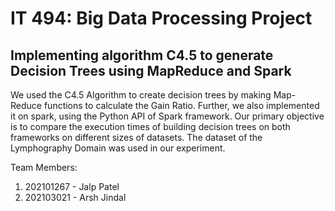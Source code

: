 # IT 494: Big Data Processing Project
## Implementing algorithm C4.5 to generate Decision Trees using MapReduce and Spark

We used the C4.5 Algorithm to create decision trees by making Map-Reduce functions to calculate the Gain Ratio. 
Further, we also implemented it on spark, using the Python API of Spark framework. Our primary objective is to compare the execution times of 
building decision trees on both frameworks on different sizes of datasets. The dataset of the Lymphography Domain was used in our experiment.

Team Members:
1) 202101267 - Jalp Patel
2) 202103021 - Arsh Jindal 
